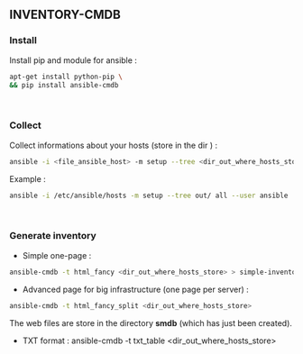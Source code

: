 ## INVENTORY-CMDB

### Install
Install pip and module for ansible :
```bash
apt-get install python-pip \
&& pip install ansible-cmdb
```
<br>


### Collect 
Collect informations about your hosts (store in the dir <out>) :
```bash
ansible -i <file_ansible_host> -m setup --tree <dir_out_where_hosts_store> <group_of_host> --user <user_use_for_connexion>
```
Example :
```bash
ansible -i /etc/ansible/hosts -m setup --tree out/ all --user ansible
```
<br>


### Generate inventory
* Simple one-page :
```bash
ansible-cmdb -t html_fancy <dir_out_where_hosts_store> > simple-inventory.html
```
* Advanced page for big infrastructure (one page per server) : 
```bash
ansible-cmdb -t html_fancy_split <dir_out_where_hosts_store>
```
The web files are store in the directory **smdb** (which has just been created).
* TXT format :
ansible-cmdb -t txt_table <dir_out_where_hosts_store>
